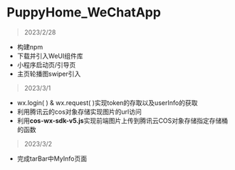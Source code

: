 # PuppyHome_WeChatApp

>2023/2/28

* 构建npm
* 下载并引入WeUI组件库
* 小程序启动页/引导页
* 主页轮播图swiper引入

>2023/3/1

* wx.login( ) & wx.request( )实现token的存取以及userInfo的获取
* 利用腾讯云的cos对象存储实现图片的url访问
* 利用**cos-wx-sdk-v5.js**实现前端图片上传到腾讯云COS对象存储指定存储桶的函数

>2023/3/2

* 完成tarBar中MyInfo页面
